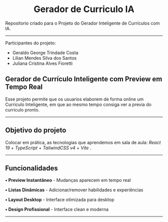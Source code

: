 <h1 align="center">Gerador de Curriculo IA </h1>

Repositorio criado para o Projeto do Gerador Inteligente de Currículos com IA.
______________________________________________________________________________________________


Participantes do projeto:
* Geraldo George Trindade Costa 
* Lilian Mendes Silva dos Santos 
* Juliana Cristina Alves Fioretti

## Gerador de Currículo Inteligente com Preview em Tempo Real

Esse projeto permite que os usuarios elaborem de forma online um Curriculo Inteligente, em que ao mesmo tempo consiga ver a previa do curriculo pronto.

____________________________________________________________________________________________
## Objetivo do projeto

Colocar em prática, as tecnologias que aprendemos em sala de aula:
_React 19_ + _TypeScript_ + _TailwindCSS v4_ + _Vite_ .

______________________________________________________________________________________________

## Funcionalidades

**• Preview Instantâneo** - Mudanças aparecem em tempo real

**• Listas Dinâmicas** - Adicionar/remover habilidades e experiências

**• Layout Desktop** - Interface otimizada para desktop

**• Design Profissional** - Interface clean e moderna

____________________________________________________________________________________________


